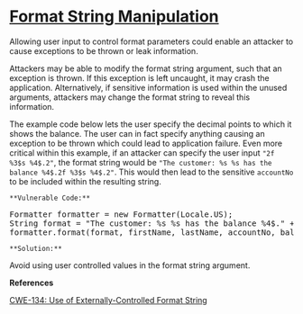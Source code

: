 # [Format String Manipulation](https://find-sec-bugs.github.io/bugs.htm#FORMAT_STRING_MANIPULATION)

Allowing user input to control format parameters could enable an attacker to cause exceptions to be thrown or leak information.  

Attackers may be able to modify the format string argument, such that an exception is thrown. If this exception is left uncaught, it may crash the application. Alternatively, if sensitive information is used within the unused arguments, attackers may change the format string to reveal this information.  

The example code below lets the user specify the decimal points to which it shows the balance. The user can in fact specify anything causing an exception to be thrown which could lead to application failure. Even more critical within this example, if an attacker can specify the user input `"2f %3$s %4$.2"`, the format string would be `"The customer: %s %s has the balance %4$.2f %3$s %4$.2"`. This would then lead to the sensitive `accountNo` to be included within the resulting string.

    **Vulnerable Code:**  

<pre>Formatter formatter = new Formatter(Locale.US);
String format = "The customer: %s %s has the balance %4$." + userInput + "f";
formatter.format(format, firstName, lastName, accountNo, balance);</pre>

    **Solution:**  

Avoid using user controlled values in the format string argument.

**References**  

[CWE-134: Use of Externally-Controlled Format String](https://cwe.mitre.org/data/definitions/134.html)